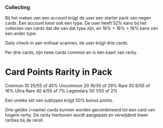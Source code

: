 ### Collecting
Bij het maken van een account krijgt de user een starter pack van negen cards.
Een account kiest ook een type. De user heeft 52% kans bij het collecten van cards dat die van dat type zijn, en 16% + 16% + 16% kans van een ander type.

Daily check-in aan onthaal scannen, de user krijgt drie cards.

Per drie cards, zijn twee cards common en is één kaart van rarity.

# Card			Points			Rarity in Pack
Common 		    10			    25/55 of 45%
Uncommon	 	20			    16/55 of 29%
Rare			30			     9/55 of 16%
Ultra Rare	 	40			     4/55 of  7%
Legendary		50			     1/55 of  2%

Een unieke set van subtypes krijgt 50% bonus points.

Drie gelijke (=name) cards kunnen worden gecombineerd tot een card van hogere rarity.
De rarity hierboven wordt aangepast en verwijderd lower rarities bij de reroll.
